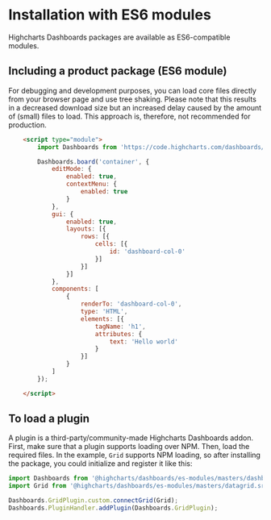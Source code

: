 # Installation with ES6 modules

Highcharts Dashboards packages are available as ES6-compatible modules.

## Including a product package (ES6 module)

For debugging and development purposes, you can load core files directly from your
browser page and use tree shaking. Please note that this results in a
decreased download size but an increased delay caused by the amount of
(small) files to load. This approach is, therefore, not recommended for
production.

```html
    <script type="module">
        import Dashboards from 'https://code.highcharts.com/dashboards/es-modules/masters/dashboards.src.js';

        Dashboards.board('container', {
            editMode: {
                enabled: true,
                contextMenu: {
                    enabled: true
                }
            },
            gui: {
                enabled: true,
                layouts: [{
                    rows: [{
                        cells: [{
                            id: 'dashboard-col-0'
                        }]
                    }]
                }]
            },
            components: [
                {
                    renderTo: 'dashboard-col-0',
                    type: 'HTML',
                    elements: [{
                        tagName: 'h1',
                        attributes: {
                            text: 'Hello world'
                        }
                    }]
                }
            ]
        });

    </script>
```

## To load a plugin
A plugin is a third-party/community-made Highcharts Dashboards addon.
First, make sure that a plugin supports loading over NPM. Then, load the required files.
In the example, `Grid` supports NPM loading, so after installing the package, you could initialize and register it like this:

```ts
import Dashboards from '@highcharts/dashboards/es-modules/masters/dashboards.src';
import Grid from '@highcharts/dashboards/es-modules/masters/datagrid.src';

Dashboards.GridPlugin.custom.connectGrid(Grid);
Dashboards.PluginHandler.addPlugin(Dashboards.GridPlugin);
```
